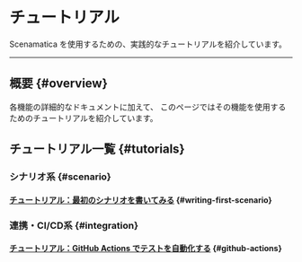 # チュートリアル

Scenamatica を使用するための、実践的なチュートリアルを紹介しています。

---

## 概要 {#overview}

各機能の詳細的なドキュメントに加えて、
このページではその機能を使用するためのチュートリアルを紹介しています。

## チュートリアル一覧 {#tutorials}

### シナリオ系 {#scenario}

#### [チュートリアル：最初のシナリオを書いてみる](writing-my-first-scenario) {#writing-first-scenario}

### 連携・CI/CD系 {#integration}

#### [チュートリアル：GitHub Actions でテストを自動化する](integration/automation-with-github-actions) {#github-actions}

